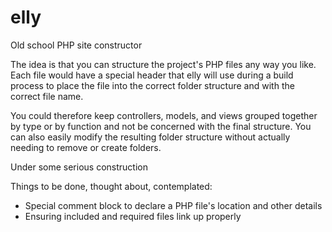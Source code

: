 elly
====

Old school PHP site constructor

The idea is that you can structure the project's PHP files any way you like. Each file would have a special header
that elly will use during a build process to place the file into the correct folder structure and with the correct 
file name. 

You could therefore keep controllers, models, and views grouped together by type or by function and not be concerned 
with the final structure. You can also easily modify the resulting folder structure without actually needing to remove
or create folders.

Under some serious construction

Things to be done, thought about, contemplated:
* Special comment block to declare a PHP file's location and other details
* Ensuring included and required files link up properly

